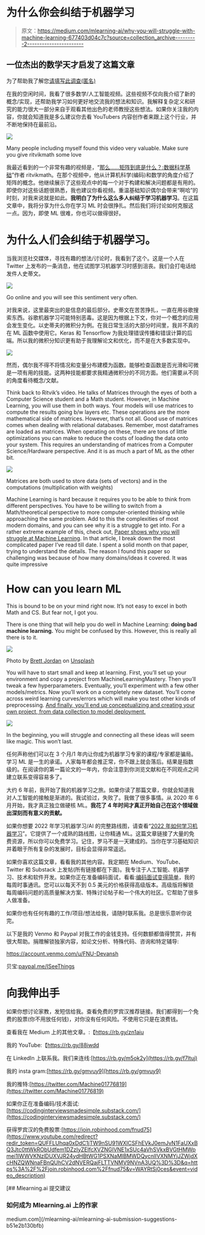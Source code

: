 # 为什么你会纠结于机器学习

> 原文：<https://medium.com/mlearning-ai/why-you-will-struggle-with-machine-learning-677403d04c7c?source=collection_archive---------2----------------------->

## 一位杰出的数学天才启发了这篇文章

为了帮助我了解您[请填写此调查(匿名)](https://forms.gle/7MfQmKhEhyBTMDUD7)

在我的空闲时间，我看了很多数学/人工智能视频。这些视频不仅向我介绍了新的概念/实现，还帮助我学习如何更好地交流我的想法和知识。我解释复杂定义和研究的能力很大一部分来自于观看其他出色的老师教授这些想法。如果你关注我的内容，你就会知道我是多么建议你去看 YouTubers 内容创作者来跟上这个行业，并不断地保持在最前沿。

![](img/b61066cf4370e45649ea5fa14f86866b.png)

Many people including myself found this video very valuable. Make sure you give ritvikmath some love

我最近看到的一个非常有趣的视频是，“[那么……矩阵到底是什么？:数据科学基础](https://www.youtube.com/watch?v=hEQ6j0eRDtg)”作者 ritvikmath。在那个视频中，他从计算机科学(编码)和数学的角度介绍了矩阵的概念。他继续展示了这些观点中的每一个对于构建和解决问题都是有用的。即使你对这些话题很熟悉，我也建议你看视频。重温基础知识偶尔会带来“啊哈”的时刻，对我来说就是如此。**我明白了为什么这么多人纠结于学习机器学习**。在这篇文章中，我将分享为什么你在学习 ML 时会很挣扎。然后我们将讨论如何克服这一点。因为，即使 ML 很难，你也可以做得很好。

# 为什么人们会纠结于机器学习。

当我浏览社交媒体，寻找有趣的想法/讨论时，我看到了这个。这是一个人在 Twitter 上发布的一条消息，他在试图学习机器学习时感到沮丧。我们会打电话给发件人史蒂文。

![](img/49d53932fefe53de024fd5920f16508c.png)

Go online and you will see this sentiment very often.

对我来说，这里最突出的是信息的最后部分。史蒂文在苦苦挣扎，一直在用谷歌搜索东西。谷歌机器学习可能特别恶毒。这是因为根据上下文，你对一个概念的应用会发生变化。以史蒂夫的微积分为例。在我日常生活的大部分时间里，我并不真的在 ML 函数中使用它。Keras 和 Tensorflow 为我处理错误传播和错误计算的后端。所以我的微积分知识更有助于我理解论文和优化，而不是在大多数实现中。

![](img/66e44cdae20b73dcd55d81c07fd71eac.png)

然而，偶尔我不得不将情况和变量分布建模为函数。能够检查函数是否光滑和可微是一项有用的技能。这两种技能都要求我精通微积分的不同方面。他们需要从不同的角度看待概念/文献。

Think back to Ritvik’s video. He talks of Matrices through the eyes of both a Computer Science student and a Math student. However, in Machine Learning, you will use them in both ways. Your models will use matrices to compute the results going b/w layers etc. These operations are the more mathematical side of matrices. However, that’s not all. Good use of matrices comes when dealing with relational databases. Remember, most dataframes are loaded as matrices. When operating on these, there are tons of little optimizations you can make to reduce the costs of loading the data onto your system. This requires an understanding of matrices from a Computer Science/Hardware perspective. And it is as much a part of ML as the other bit.

![](img/2c4625777da1deb31705c68d58f44ee0.png)

Matrices are both used to store data (sets of vectors) and in the computations (multiplication with weights)

Machine Learning is hard because it requires you to be able to think from different perspectives. You have to be willing to switch from a Math/theoretical perspective to more computer-oriented thinking while approaching the same problem. Add to this the complexities of most modern domains, and you can see why it is a struggle to get into. For a rather extreme example of this, check out, [Paper shows why you will struggle at Machine Learning](/mlearning-ai/paper-shows-why-you-will-struggle-at-machine-learning-a6885fb76d12). In that article, I break down the most complicated paper I’ve read till date. I spent a solid month on that paper, trying to understand the details. The reason I found this paper so challenging was because of how many domains/ideas it covered. It was quite impressive

# How can you learn ML

This is bound to be on your mind right now. It’s not easy to excel in both Math and CS. But fear not, I got you.

There is one thing that will help you do well in Machine Learning: **doing bad machine learning.** You might be confused by this. However, this is really all there is to it.

![](img/e87fe0c0cc9382606ac20405fd878084.png)

Photo by [Brett Jordan](https://unsplash.com/@brett_jordan?utm_source=medium&utm_medium=referral) on [Unsplash](https://unsplash.com?utm_source=medium&utm_medium=referral)

You will have to start small and keep at learning. First, you’ll set up your environment and copy a project from MachineLearningMastery. Then you’ll tweak a few hyperparameters. Eventually, you’ll experiment with a few other models/metrics. Now you’ll work on a completely new dataset. You’ll come across weird learning curves/errors which will make you test other kinds of preprocessing. [And finally, you’ll end up conceptualizing and creating your own project, from data collection to model deployment.](https://www.youtube.com/watch?v=O187gv9rwzQ&t=688s&ab_channel=Devansh%3AMachineLearningMadeSimple)

![](img/dd8418881352d785cfe8e29c86bb4000.png)

In the beginning, you will struggle and connecting all these ideas will seem like magic. This won’t last.

任何声称他们可以在 3 个月/1 年内让你成为机器学习专家的课程/专家都是骗局。学习 ML 是一生的承诺。人家每年都会推正常，你不跟上就会落后。结果是指数级的。在阅读你的第一篇论文的一年内，你会注意到你浏览文献和在不同观点之间建立联系变得容易多了。

大约 6 年前，我开始了我的机器学习之旅。如果你读了那篇文章，你就会知道我对人工智能的接触是渐进的。我试验过，失败了。我做了很多事情。从 2020 年 6 月开始，我才真正独立做硬核 ML。**我花了 4 年时间才真正开始自己在这个领域做出深刻而有意义的贡献。**

如果你想要 2022 年学习机器学习/AI 的完整路线图，请查看“[2022 年如何学习机器学习](/geekculture/how-to-learn-machine-learning-in-2022-9ef2ea904986)”。它提供了一个成熟的路线图，让你精通 ML。这篇文章链接了大量的免费资源，所以你可以免费学习。记住，罗马不是一天建成的。当你在学习基础知识并着眼于所有复杂的发展时，目标会显得非常遥远。

如果你喜欢这篇文章，看看我的其他内容。我定期在 Medium、YouTube、Twitter 和 Substack 上发帖(所有链接都在下面)。我专注于人工智能、机器学习、技术和软件开发。如果你正在准备编码面试，看看:[编码面试变得简单](https://codinginterviewsmadesimple.substack.com/)，我的每周时事通讯。您可以以每天不到 0.5 美元的价格获得高级版本。高级版将解锁每周编码问题的高质量解决方案、特殊讨论帖子和一个伟大的社区。它帮助了很多人做准备。

如果你也有任何有趣的工作/项目/想法给我，请随时联系我。总是很乐意听你说完。

以下是我的 Venmo 和 Paypal 对我工作的金钱支持。任何数额都值得赞赏，并有很大帮助。捐赠解锁独家内容，如论文分析、特殊代码、咨询和特定辅导:

https://account.venmo.com/u/FNU-Devansh

贝宝:[paypal.me/ISeeThings](https://www.paypal.com/paypalme/ISeeThings)

# 向我伸出手

如果你想讨论家教，发短信给我。查看免费的罗宾汉推荐链接。我们都得到一个免费的股票(你不用放任何钱)，对你没有任何风险。不使用它只是在浪费钱。

查看我在 Medium 上的其他文章。:【https://rb.gy/zn1aiu 

我的 YouTube:【https://rb.gy/88iwdd 

在 LinkedIn 上联系我。我们来连线:[https://rb.gy/m5ok2y](https://rb.gy/f7ltuj)

我的 insta gram:[https://rb.gy/gmvuy9](https://rb.gy/gmvuy9)

我的推特:[https://twitter.com/Machine01776819](https://twitter.com/Machine01776819)

如果你正在准备编码/技术面试:[https://codinginterviewsmadesimple.substack.com/](https://codinginterviewsmadesimple.substack.com/)

获得罗宾汉的免费股票:[https://join.robinhood.com/fnud75](https://www.youtube.com/redirect?redir_token=QUFFLUhqa0xDdC1jTW9nSU91WXlCSFhEVkJ0emJvN1FaUXxBQ3Jtc0ttWkRObUdfem1DZzIyZElfcXVZNGlVNE1xSUc4aVhSVkxBVGtHMWpmei1lWWVKNzlDUXVJR24ydHBtWG1PSXNaMlBMWDQycnlIVXNMYjJZWjdXcHNZQWNnaFBnQUhCV2dNVERQajFLTTVNMV9NVnA3UQ%3D%3D&q=https%3A%2F%2Fjoin.robinhood.com%2Ffnud75&v=WAYRtSj0ces&event=video_description)

[](/mlearning-ai/mlearning-ai-submission-suggestions-b51e2b130bfb) [## Mlearning.ai 提交建议

### 如何成为 Mlearning.ai 上的作家

medium.com](/mlearning-ai/mlearning-ai-submission-suggestions-b51e2b130bfb)